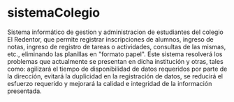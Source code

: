 sistemaColegio
==============

Sistema informático  de gestion y administracion de estudiantes del colegio El Redentor,
que permite registrar  inscripciones de alumnos, ingreso de notas, 
ingreso de registro de tareas o actividades, consultas de las mismas, etc., 
eliminando las planillas en "formato papel". 
Este sistema resolverá los problemas que actualmente se presentan en dicha institución y otras,
tales como: agilizará el tiempo de disponibilidad de datos requeridos por parte de la dirección,
evitará la duplicidad en la registración de datos, 
se reducirá el esfuerzo requerido y mejorará la calidad e integridad de la información presentada.
